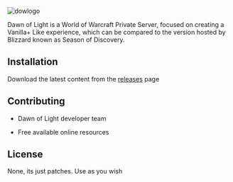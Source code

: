 ![dowlogo]([https://github.com/user-attachments/assets/d431931c-63e8-4fb4-b481-0580eff0b42c](https://i.imgur.com/l7rGspB.png))

Dawn of Light is a World of Warcraft Private Server, focused on creating a Vanilla+ Like experience, which can be compared to the version hosted by Blizzard known as Season of Discovery.

## Installation


Download the latest content from the [releases](https://github.com/Dawn-of-Light-PS/Patch_Archive/releases) page


## Contributing

- Dawn of Light developer team

- Free available online resources

## License

None, its just patches. Use as you wish
